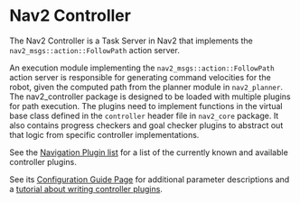# Nav2 Controller

The Nav2 Controller is a Task Server in Nav2 that implements the `nav2_msgs::action::FollowPath` action server.

An execution module implementing the `nav2_msgs::action::FollowPath` action server is responsible for generating command velocities for the robot, given the computed path from the planner module in `nav2_planner`. The nav2_controller package is designed to be loaded with multiple plugins for path execution. The plugins need to implement functions in the virtual base class defined in the `controller` header file in `nav2_core` package. It also contains progress checkers and goal checker plugins to abstract out that logic from specific controller implementations.

See the [Navigation Plugin list](https://navigation.ros.org/plugins/index.html) for a list of the currently known and available controller plugins. 

See its [Configuration Guide Page](https://navigation.ros.org/configuration/packages/configuring-controller-server.html) for additional parameter descriptions and a [tutorial about writing controller plugins](https://navigation.ros.org/plugin_tutorials/docs/writing_new_nav2controller_plugin.html).
